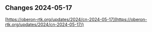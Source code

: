 ## Changes 2024-05-17

[https://oberon-rtk.org/updates/2024/cn-2024-05-17](https://oberon-rtk.org/updates/2024/cn-2024-05-17/)
